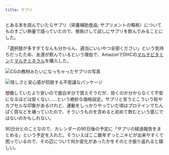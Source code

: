 ```yaml
---
title: サプリ
---
```

とある本を読んでいたらサプリ（栄養補助食品; サプリメントの略称）についてものすごい熱量で語っていたので、根負けして試しにサプリを飲んでみることにした。

「選択肢が多すぎてなんも分からん、適当にいいやつ全部ください」という気持ちだったため、友達が飲んでいるという理由で、AmazonでDHCの[マルチビタミン](https://www.amazon.co.jp/dp/B00GX1E3R6?th=1)と[マルチミネラル](https://www.amazon.co.jp/dp/B01MSSWA5K)を購入した。

![](https://lh3.googleusercontent.com/yLyMsEYrPM-5IE2fGJwOBZnZ_PcfoCR0AjdepQG2gnvHcRY8LN6XRn2HRfRd_phJtG4qKok5VrfKjRkqq1qLEN8u9QJyGTbLm4WPH2rYuH6Tbc3SDMPk6RsPSpG5f1JcT_jAeALa2Wmxs_aJYWE7XifamsslGOBNOvqS9a9aWCMHVIQAoQ9ke3cH "CGの教材みたいになっちゃったサプリの写真")

![](https://lh6.googleusercontent.com/yEUOi-JWluQc-EFx9uDfvvfG-hm1VCmit70IsnPkqIk9NJQQh2FR2rsDchBcz9Bc8KTqleXFF31rT24O9KErIB3_tyEteND6vNgISUfJgx4XJZ63FLNj0Mt4n0Y9zrEtSkzH2z8dIHVpEhcTtlHXRHCSMLKTW1seD3Pu257cQlTjvgTg9fVXYgv6 "怪しさと安心感が同居する不思議なパッケージ")

想像していたより安いので面白半分で買えそうだが、効くのか分からなくて不安になるほどは安くない……という絶妙な価格設定。サプリと言うとこういう粒やカプセルな印象があるけれど、運動をしっかりやっていた頃はプロテインでたんぱく質などを補っていたので、そういうものを含めると初めて飲むという感じではないのかもしれない。

90日分とのことなので、カレンダーの90日後の予定に「サプリの経過報告をまとめる」という予定を入れた。そういえばここ数年ずっとニキビが出来やすくて困っているので、その辺について何か変化があったかをそのとき振り返れると嬉しい。
